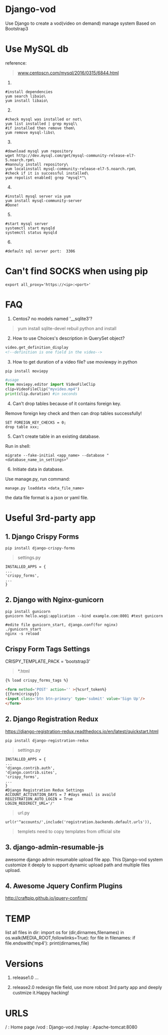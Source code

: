 
# Django-vod
Use Django to create a vod(video on demand) manage system
Based on Bootstrap3

# Use MySQL db
reference:
> www.centoscn.com/mysql/2016/0315/6844.html
1. 
```
#install dependencies
yum search libaio\
yum install libaio\
```
2. 
```
#check mysql was installed or not\
yum list installed | grep mysql\
#if installed then remove them\
yum remove mysql-libs\
```
3.
```
#download mysql yum repository
wget http://dev.mysql.com/get/mysql-community-release-el7-5.noarch.rpm\
#mannuly install repository\
yum localinstall mysql-community-release-el7-5.noarch.rpm\
#check if it is successful installed\
yum repolist enabled| grep "mysql*"\
```
4.
```
#install mysql server via yum
yum install mysql-community-server
#Done!
```
5.
```
#start mysql server
systemctl start mysqld
systemctl status mysqld
```
6.
```
#default sql server port:  3306
```
# Can't find SOCKS when using pip
```
export all_proxy='https://<ip>:<port>'
```

# FAQ
1. Centos7 no models named '__sqlite3'?
> yum install sqlite-devel
rebuil python and install
2. How to use Choices's description in QuerySet object?
```html
video.get_definition_display
<!--definition is one field in the video-->
```
3. How to get duration of a video file?
use moviewpy in python
```
pip install moviepy
```
```python
#usage
from moviepy.editor import VideoFileClip
clip=VideoFileClip("myvideo.mp4")
print(clip.duration) #in seconds

```

4. Can't drop tables because of it contains foreign key.

Remove foreign key check and then can drop tables successfully!
```mysql
SET FOREIGN_KEY_CHECKS = 0;
drop table xxx;
```

5. Can't create table in an existing database.

Run in shell:
```
migrate --fake-initial <app_name> --database "<database_name_in_settings>"
```

6. Initiate data in database.

Use manage.py, run command:
```
manage.py loaddata <data_file_name>
```

the data file format is a json or yaml file.

# Useful 3rd-party app
## 1. Django Crispy Forms 
`pip install django-crispy-forms`
>settings.py
```
INSTALLED_APPS = {
...
'crispy_forms',
...
}
```
## 2. Django with Nginx-gunicorn

```shell
pip install gunicorn
gunicorn hello.wsgi:application --bind example.com:8001 #test gunicorn
```
```sehll
#edite file gunicorn_start, django.conf(for nginx)
./gunicorn_start
nginx -s reload
```

## Crispy Form Tags Settings
CRISPY_TEMPLATE_PACK = 'bootstrap3'
> *.html
```html
{% load crispy_forms_tags %}

<form method='POST' action='' >{%csrf_token%}
{{form|crispy}}
<input class='btn btn-primary' type='submit' value='Sign Up'/>
</form>
```
## 2. Django Registration Redux
https://django-registration-redux.readthedocs.io/en/latest/quickstart.html

`pip install django-registration-redux`
>settings.py
```
INSTALLED_APPS = {
...
'django.contrib.auth',
'django.contrib.sites',
'crispy_forms', 
...
}
#Django Registration Redux Settings
ACCOUNT_ACTIVATION_DAYS = 7 #days email is availd
REGISTRATION_AUTO_LOGIN = True
LOGIN_REDIRECT_URL='/'
```
>url.py
```
url(r'^accounts/',include('registration.backends.default.urls')),
```
>templets
>need to copy templates from official site

## 3. django-admin-resumable-js
awesome django admin resumable upload file app.
This Django-vod system customize it deeply to support dynamic upload path and multiple files upload.

## 4. Awesome Jquery Confirm Plugins
http://craftpip.github.io/jquery-confirm/


# TEMP
list all files in dir:
import os
for (dir,dirnames,filenames) in os.walk(MEDIA_ROOT,followlinks=True):
     for file in filenames:
             if file.endswith('mp4'):
                     print(dirnames,file)

# Versions
1. release1.0
...

2. release2.0
redesign file field, use more robost 3rd party app and deeply custmize it.Happy hacking!

# URLS
/       :   Home page
/vod    :   Django-vod
/replay :   Apache-tomcat:8080